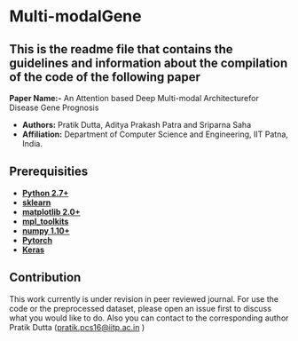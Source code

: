 # Multi-modalGene

## This is the readme file that contains the guidelines and information about the compilation of the code of the following paper

**Paper Name:-** An Attention based Deep Multi-modal Architecturefor Disease Gene Prognosis

 

- **Authors:** Pratik Dutta, Aditya Prakash Patra and Sriparna Saha
- **Affiliation:** Department of Computer Science and Engineering, IIT Patna, India.



## Prerequisities
* **[Python 2.7+](https://www.python.org/downloads/release/python-2713/)**
* **[sklearn](https://scikit-learn.org/stable/install.html)**
* **[matplotlib 2.0+](https://matplotlib.org/users/installing.html)**
* **[mpl_toolkits](https://matplotlib.org/2.0.2/mpl_toolkits/index.html)**
* **[numpy 1.10+](https://pypi.org/project/numpy/)**
* **[Pytorch](https://pytorch.org/)**
* **[Keras](https://keras.io/)**



## Contribution
This work currently is under revision in peer reviewed journal. For use the code or the preprocessed dataset, please open an issue first to discuss what you would like to do. Also you can contact to the corresponding author Pratik Dutta (pratik.pcs16@iitp.ac.in )
